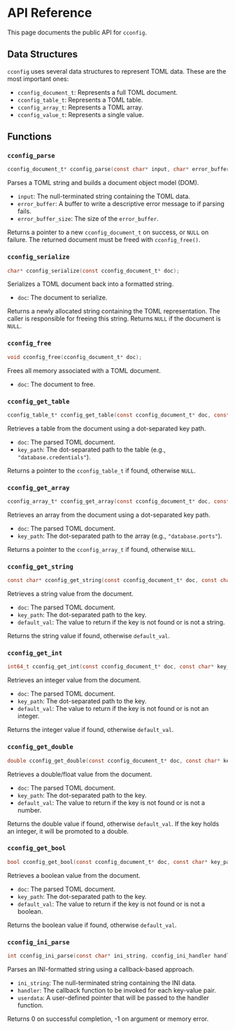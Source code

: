 # API Reference

This page documents the public API for `cconfig`.

## Data Structures

`cconfig` uses several data structures to represent TOML data. These are the most important ones:

*   `cconfig_document_t`: Represents a full TOML document.
*   `cconfig_table_t`: Represents a TOML table.
*   `cconfig_array_t`: Represents a TOML array.
*   `cconfig_value_t`: Represents a single value.

## Functions

### `cconfig_parse`

```c
cconfig_document_t* cconfig_parse(const char* input, char* error_buffer, size_t error_buffer_size);
```

Parses a TOML string and builds a document object model (DOM).

*   `input`: The null-terminated string containing the TOML data.
*   `error_buffer`: A buffer to write a descriptive error message to if parsing fails.
*   `error_buffer_size`: The size of the `error_buffer`.

Returns a pointer to a new `cconfig_document_t` on success, or `NULL` on failure. The returned document must be freed with `cconfig_free()`.

### `cconfig_serialize`

```c
char* cconfig_serialize(const cconfig_document_t* doc);
```

Serializes a TOML document back into a formatted string.

*   `doc`: The document to serialize.

Returns a newly allocated string containing the TOML representation. The caller is responsible for freeing this string. Returns `NULL` if the document is `NULL`.

### `cconfig_free`

```c
void cconfig_free(cconfig_document_t* doc);
```

Frees all memory associated with a TOML document.

*   `doc`: The document to free.

### `cconfig_get_table`

```c
cconfig_table_t* cconfig_get_table(const cconfig_document_t* doc, const char* key_path);
```

Retrieves a table from the document using a dot-separated key path.

*   `doc`: The parsed TOML document.
*   `key_path`: The dot-separated path to the table (e.g., `"database.credentials"`).

Returns a pointer to the `cconfig_table_t` if found, otherwise `NULL`.

### `cconfig_get_array`

```c
cconfig_array_t* cconfig_get_array(const cconfig_document_t* doc, const char* key_path);
```

Retrieves an array from the document using a dot-separated key path.

*   `doc`: The parsed TOML document.
*   `key_path`: The dot-separated path to the array (e.g., `"database.ports"`).

Returns a pointer to the `cconfig_array_t` if found, otherwise `NULL`.

### `cconfig_get_string`

```c
const char* cconfig_get_string(const cconfig_document_t* doc, const char* key_path, const char* default_val);
```

Retrieves a string value from the document.

*   `doc`: The parsed TOML document.
*   `key_path`: The dot-separated path to the key.
*   `default_val`: The value to return if the key is not found or is not a string.

Returns the string value if found, otherwise `default_val`.

### `cconfig_get_int`

```c
int64_t cconfig_get_int(const cconfig_document_t* doc, const char* key_path, int64_t default_val);
```

Retrieves an integer value from the document.

*   `doc`: The parsed TOML document.
*   `key_path`: The dot-separated path to the key.
*   `default_val`: The value to return if the key is not found or is not an integer.

Returns the integer value if found, otherwise `default_val`.

### `cconfig_get_double`

```c
double cconfig_get_double(const cconfig_document_t* doc, const char* key_path, double default_val);
```

Retrieves a double/float value from the document.

*   `doc`: The parsed TOML document.
*   `key_path`: The dot-separated path to the key.
*   `default_val`: The value to return if the key is not found or is not a number.

Returns the double value if found, otherwise `default_val`. If the key holds an integer, it will be promoted to a double.

### `cconfig_get_bool`

```c
bool cconfig_get_bool(const cconfig_document_t* doc, const char* key_path, bool default_val);
```

Retrieves a boolean value from the document.

*   `doc`: The parsed TOML document.
*   `key_path`: The dot-separated path to the key.
*   `default_val`: The value to return if the key is not found or is not a boolean.

Returns the boolean value if found, otherwise `default_val`.

### `cconfig_ini_parse`

```c
int cconfig_ini_parse(const char* ini_string, cconfig_ini_handler handler, void* userdata);
```

Parses an INI-formatted string using a callback-based approach.

*   `ini_string`: The null-terminated string containing the INI data.
*   `handler`: The callback function to be invoked for each key-value pair.
*   `userdata`: A user-defined pointer that will be passed to the handler function.

Returns 0 on successful completion, -1 on argument or memory error.
